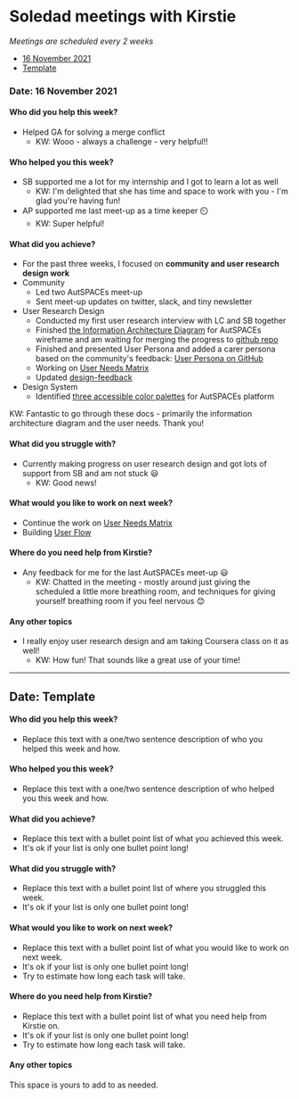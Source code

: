 # Soledad meetings with Kirstie

*Meetings are scheduled every 2 weeks*

* [16 November 2021](#date-16-November-2021)
* [Template](#date-template)

### Date: 16 November 2021
#### Who did you help this week?
* Helped GA for solving a merge conflict
  * KW: Wooo - always a challenge - very helpful!!

#### Who helped you this week?
* SB supported me a lot for my internship and I got to learn a lot as well
  * KW: I'm delighted that she has time and space to work with you - I'm glad you're having fun! 
* AP supported me last meet-up as a time keeper :timer_clock: 
  * KW: Super helpful!

#### What did you achieve?
* For the past three weeks, I focused on **community and user research design work**
* Community
    * Led two AutSPACEs meet-up
    * Sent meet-up updates on twitter, slack, and tiny newsletter 
* User Research Design
    * Conducted my first user research interview with LC and SB together
    * Finished [the Information Architecture Diagram](https://viewer.diagrams.net/?tags=%7B%7D&highlight=0000ff&edit=_blank&layers=1&nav=1&title=IA_AutSPACEs.drawio#Uhttps%3A%2F%2Fdrive.google.com%2Fuc%3Fid%3D1THiziivGBr89J5x9oJahXuHtL7iib8J1%26export%3Ddownload) for AutSPACEs wireframe and am  waiting for merging the progress to [github repo ](https://github.com/alan-turing-institute/AutisticaCitizenScience/pull/584)
    * Finished and presented User Persona and added a carer persona based on the community's feedback: [User Persona on GitHub](https://github.com/alan-turing-institute/AutisticaCitizenScience/tree/master/platform-designs/design-research/Personas)
    * Working on [User Needs Matrix](https://docs.google.com/spreadsheets/d/11vbZ0TYvY2qq-EgF5IHNowC4Mfksf_fekJ5rUXY4deM/edit#gid=0)
    * Updated [design-feedback](https://docs.google.com/presentation/d/1VTJbexcdFIkcNOYoW9C61iOVWgRw46ec08PSIv9flPs/edit#slide=id.gf192724d12_0_0)
* Design System
    * Identified [three accessible color palettes](https://docs.google.com/presentation/d/18_V4i4zlKcZWg7UTgsejTk0Bc8Xye33wApLhzC2Fwtc/edit#slide=id.p) for AutSPACEs platform 

KW: Fantastic to go through these docs - primarily the information architecture diagram and the user needs. Thank you!

#### What did you struggle with?
* Currently making progress on user research design and got lots of support from SB and am not stuck :smiley: 
  * KW: Good news!

#### What would you like to work on next week?
- Continue the work on [User Needs Matrix](https://docs.google.com/spreadsheets/d/11vbZ0TYvY2qq-EgF5IHNowC4Mfksf_fekJ5rUXY4deM/edit#gid=0)
- Building [User Flow](https://hackmd.io/ZH3drANbSVyQR2IUbmVj0Q)

#### Where do you need help from Kirstie?
* Any feedback for me for the last AutSPACEs meet-up :smiley: 
  * KW: Chatted in the meeting - mostly around just giving the scheduled a little more breathing room, and techniques for giving yourself breathing room if you feel nervous 😊

#### Any other topics
* I really enjoy user research design and am taking Coursera class on it as well! 
  * KW: How fun! That sounds like a great use of your time!

---
## Date: Template

#### Who did you help this week?

* Replace this text with a one/two sentence description of who you helped this week and how.

#### Who helped you this week?

* Replace this text with a one/two sentence description of who helped you this week and how.

#### What did you achieve?

* Replace this text with a bullet point list of what you achieved this week.
* It's ok if your list is only one bullet point long!

#### What did you struggle with?

* Replace this text with a bullet point list of where you struggled this week.
* It's ok if your list is only one bullet point long!

#### What would you like to work on next week?

* Replace this text with a bullet point list of what you would like to work on next week.
* It's ok if your list is only one bullet point long!
* Try to estimate how long each task will take.

#### Where do you need help from Kirstie?

* Replace this text with a bullet point list of what you need help from Kirstie on.
* It's ok if your list is only one bullet point long!
* Try to estimate how long each task will take.

#### Any other topics

This space is yours to add to as needed.
